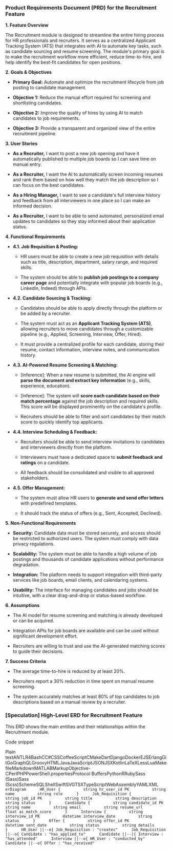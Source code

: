 ### Product Requirements Document (PRD) for the Recruitment Feature

**1\. Feature Overview**

The Recruitment module is designed to streamline the entire hiring process for HR professionals and recruiters. It serves as a centralized Applicant Tracking System (ATS) that integrates with AI to automate key tasks, such as candidate sourcing and resume screening. The module's primary goal is to make the recruitment workflow more efficient, reduce time-to-hire, and help identify the best-fit candidates for open positions.

**2\. Goals & Objectives**

*   **Primary Goal:** Automate and optimize the recruitment lifecycle from job posting to candidate management.
    
*   **Objective 1:** Reduce the manual effort required for screening and shortlisting candidates.
    
*   **Objective 2:** Improve the quality of hires by using AI to match candidates to job requirements.
    
*   **Objective 3:** Provide a transparent and organized view of the entire recruitment pipeline.
    

**3\. User Stories**

*   **As a Recruiter,** I want to post a new job opening and have it automatically published to multiple job boards so I can save time on manual entry.
    
*   **As a Recruiter,** I want the AI to automatically screen incoming resumes and rank them based on how well they match the job description so I can focus on the best candidates.
    
*   **As a Hiring Manager,** I want to see a candidate's full interview history and feedback from all interviewers in one place so I can make an informed decision.
    
*   **As a Recruiter,** I want to be able to send automated, personalized email updates to candidates so they stay informed about their application status.
    

**4\. Functional Requirements**

*   **4.1. Job Requisition & Posting:**
    
    *   HR users must be able to create a new job requisition with details such as title, description, department, salary range, and required skills.
        
    *   The system should be able to **publish job postings to a company career page** and potentially integrate with popular job boards (e.g., LinkedIn, Indeed) through APIs.
        
*   **4.2. Candidate Sourcing & Tracking:**
    
    *   Candidates should be able to apply directly through the platform or be added by a recruiter.
        
    *   The system must act as an **Applicant Tracking System (ATS)**, allowing recruiters to move candidates through a customizable pipeline (e.g., Applied, Screening, Interview, Offer, Hired).
        
    *   It must provide a centralized profile for each candidate, storing their resume, contact information, interview notes, and communication history.
        
*   **4.3. AI-Powered Resume Screening & Matching:**
    
    *   \[Inference\]: When a new resume is submitted, the AI engine will **parse the document and extract key information** (e.g., skills, experience, education).
        
    *   \[Inference\]: The system will **score each candidate based on their match percentage** against the job description and required skills. This score will be displayed prominently on the candidate's profile.
        
    *   Recruiters should be able to filter and sort candidates by their match score to quickly identify top applicants.
        
*   **4.4. Interview Scheduling & Feedback:**
    
    *   Recruiters should be able to send interview invitations to candidates and interviewers directly from the platform.
        
    *   Interviewers must have a dedicated space to **submit feedback and ratings** on a candidate.
        
    *   All feedback should be consolidated and visible to all approved stakeholders.
        
*   **4.5. Offer Management:**
    
    *   The system must allow HR users to **generate and send offer letters** with predefined templates.
        
    *   It should track the status of offers (e.g., Sent, Accepted, Declined).
        

**5\. Non-Functional Requirements**

*   **Security:** Candidate data must be stored securely, and access should be restricted to authorized users. The system must comply with data privacy regulations.
    
*   **Scalability:** The system must be able to handle a high volume of job postings and thousands of candidate applications without performance degradation.
    
*   **Integration:** The platform needs to support integration with third-party services like job boards, email clients, and calendaring systems.
    
*   **Usability:** The interface for managing candidates and jobs should be intuitive, with a clear drag-and-drop or status-based workflow.
    

**6\. Assumptions**

*   The AI model for resume screening and matching is already developed or can be acquired.
    
*   Integration APIs for job boards are available and can be used without significant development effort.
    
*   Recruiters are willing to trust and use the AI-generated matching scores to guide their decisions.
    

**7\. Success Criteria**

*   The average time-to-hire is reduced by at least 20%.
    
*   Recruiters report a 30% reduction in time spent on manual resume screening.
    
*   The system accurately matches at least 80% of top candidates to job descriptions based on a manual review by a recruiter.
    

### \[Speculation\] High-Level ERD for Recruitment Feature

This ERD shows the main entities and their relationships within the Recruitment module.

Code snippet

Plain textANTLR4BashCC#CSSCoffeeScriptCMakeDartDjangoDockerEJSErlangGitGoGraphQLGroovyHTMLJavaJavaScriptJSONJSXKotlinLaTeXLessLuaMakefileMarkdownMATLABMarkupObjective-CPerlPHPPowerShell.propertiesProtocol BuffersPythonRRubySass (Sass)Sass (Scss)SchemeSQLShellSwiftSVGTSXTypeScriptWebAssemblyYAMLXML`   erDiagram      HR_User {          string hr_user_id PK          string name          string role      }      Job_Requisition {          string job_id PK          string title          string description          string status      }      Candidate {          string candidate_id PK          string name          string email          string resume_url          float ai_match_score      }      Interview {          string interview_id PK          datetime interview_date          string status      }      Offer {          string offer_id PK          datetime sent_date          string status          string details      }      HR_User ||--o{ Job_Requisition : "creates"      Job_Requisition ||--o{ Candidate : "has_applied_to"      Candidate ||--|{ Interview : "has_attended"      Interview ||--o{ HR_User : "conducted_by"      Candidate ||--o{ Offer : "has_received"   `